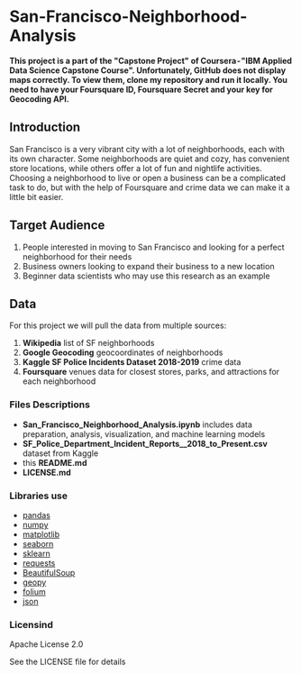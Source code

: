 # San-Francisco-Neighborhood-Analysis
__This project is a part of the "Capstone Project" of Coursera - "IBM Applied Data Science Capstone Course". Unfortunately, GitHub does not display maps correctly. To view them, clone my repository and run it locally. You need to have your Foursquare ID, Foursquare Secret and your key for Geocoding API.__

## Introduction
San Francisco is a very vibrant city with a lot of neighborhoods, each with its own character. Some neighborhoods are quiet and cozy, has convenient store locations, while others offer a lot of fun and nightlife activities. Choosing a neighborhood to live or open a business can be a complicated task to do, but with the help of Foursquare and crime data we can make it a little bit easier.

## Target Audience
1. People interested in moving to San Francisco and looking for a perfect neighborhood for their needs
2. Business owners looking to expand their business to a new location
3. Beginner data scientists who may use this research as an example

## Data
For this project we will pull the data from multiple sources:

1. __Wikipedia__ list of SF neighborhoods
2. __Google Geocoding__ geocoordinates of neighborhoods
3. __Kaggle SF Police Incidents Dataset 2018-2019__ crime data
4. __Foursquare__ venues data for closest stores, parks, and attractions for each neighborhood

### Files Descriptions
* __San_Francisco_Neighborhood_Analysis.ipynb__ includes data preparation, analysis, visualization, and machine learning models
* __SF_Police_Department_Incident_Reports__2018_to_Present.csv__ dataset from Kaggle
* this __README.md__
* __LICENSE.md__

### Libraries use
  * [pandas](https://github.com/pandas-dev/pandas)
  * [numpy](https://github.com/numpy/numpy)
  * [matplotlib](https://github.com/matplotlib/matplotlib)
  * [seaborn](https://github.com/mwaskom/seaborn)
  * [sklearn](https://github.com/scikit-learn/scikit-learn)
  * [requests](https://requests.readthedocs.io/en/master/)
  * [BeautifulSoup](https://www.crummy.com/software/BeautifulSoup/bs4/doc/)
  * [geopy](https://github.com/geopy/geopy)
  * [folium](https://github.com/python-visualization/folium)
  * [json](https://www.json.org/json-en.html)

### Licensind
Apache License 2.0

See the LICENSE file for details
